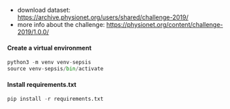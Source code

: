 - download dataset: https://archive.physionet.org/users/shared/challenge-2019/
- more info about the challenge: https://physionet.org/content/challenge-2019/1.0.0/

#### Create a virtual environment

```python
python3 -m venv venv-sepsis
source venv-sepsis/bin/activate
```

#### Install requirements.txt

```python
pip install -r requirements.txt
```